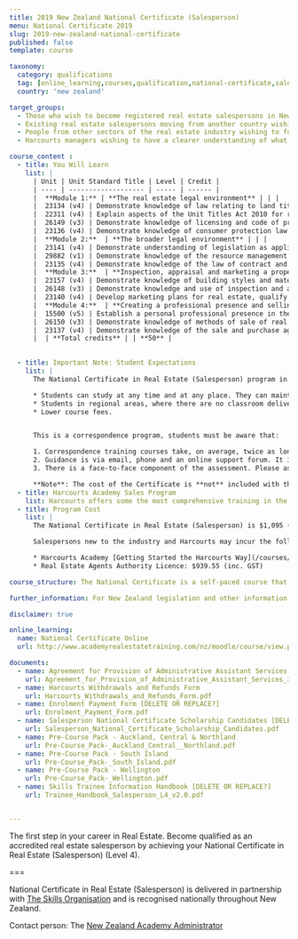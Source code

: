 ```yaml
---
title: 2019 New Zealand National Certificate (Salesperson)
menu: National Certificate 2019
slug: 2019-new-zealand-national-certificate
published: false
template: course

taxonomy:
  category: qualifications
  tag: [online_learning,courses,qualification,national-certificate,sales,sales consultant,new zealand]
  country: 'new zealand'

target_groups:
  - Those who wish to become registered real estate salespersons in New Zealand
  - Existing real estate salespersons moving from another country wishing to register as a salesperson
  - People from other sectors of the real estate industry wishing to further develop their knowledge or skills in specific areas
  - Harcourts managers wishing to have a clearer understanding of what their new recruits are learning

course_content :
  - title: You Will Learn
    list: |
      | Unit | Unit Standard Title | Level | Credit |
      | ---- | ------------------- | ----- | ------ |
      |  **Module 1:** | **The real estate legal environment** | | |
      |  23134 (v4) | Demonstrate knowledge of law relating to land titles, ownership, and transfer of land | 5 | 4|
      |  22311 (v4) | Explain aspects of the Unit Titles Act 2010 for real estate personnel | 4 | 2|
      |  26149 (v3) | Demonstrate knowledge of licensing and code of professional conduct under the Real Estate Act 2008 | 4 | 4|
      |  23136 (v4) | Demonstrate knowledge of consumer protection law related to real estate practice | 4 | 4|
      |  **Module 2:**  | **The broader legal environment** | | |
      |  23141 (v4) | Demonstrate understanding of legislation as applied to real estate licensees | 5 | 4|
      |  29882 (v1) | Demonstrate knowledge of the resource management and building law relevant to real estate licensees | 4 | 4|
      |  23135 (v4) | Demonstrate knowledge of the law of contract and the law of agency in a real estate context | 4 | 5|
      |  **Module 3:**  | **Inspection, appraisal and marketing a property** | | |
      |  23157 (v4) | Demonstrate knowledge of building styles and materials for real estate personnel | 4 | 3|
      |  26148 (v3) | Demonstrate knowledge and use of inspection and appraisal for real estate property | 5 | 4|
      |  23140 (v4) | Develop marketing plans for real estate, qualify customers, and present properties for sale | 4 | 5|
      |  **Module 4:**  | **Creating a professional presence and selling real estate** | | |
      |  15500 (v5) | Establish a personal professional presence in the real estate market | 4 | 2|
      |  26150 (v3) | Demonstrate knowledge of methods of sale of real estate in New Zealand | 5 | 4|
      |  23137 (v4) | Demonstrate knowledge of the sale and purchase agreement and facilitate a sale of real estate | 5 | 5|
      |  | **Total credits** | | **50** |

      
  - title: Important Note: Student Expectations
    list: |
      The National Certificate in Real Estate (Salesperson) program in association with The Skills Organisation is completed by correspondence. With classroom-based training there is a teacher on hand to facilitate student learning and assessment and can be completed faster than training by correspondence. However, there are many benefits to training by correspondence, namely:

      * Students can study at any time and at any place. They can maintain a full-time job and complete the program at home * after work.
      * Students in regional areas, where there are no classroom delivered courses available, have access to the program.
      * Lower course fees.


      This is a correspondence program, students must be aware that:

      1. Correspondence training courses take, on average, twice as long to complete as those delivered in the classroom. Students 1. should allow 3-weeks turnaround time after completing each study unit, longer if re-submissions are required.
      2. Guidance is via email, phone and an online support forum. It is essential that students use the online support forum to 1. post any questions.
      3. There is a face-to-face component of the assessment. Please ask the student to contact your local Academy trainer to check for available dates that fit their study time frame before registering for this program.

      **Note**: The cost of the Certificate is **not** included with the cost of the Harcourts Academy Sales Program.
  - title: Harcourts Academy Sales Program
    list: Harcourts offers some the most comprehensive training in the industry. On completion of the National Certificate in Real Estate (Salesperson), participants go on to complete [Getting Started the Harcourts Way](/courses/sales/getting-started-the-harcourts-way).
  - title: Program Cost
    list: |
      The National Certificate in Real Estate (Salesperson) is $1,095 (inc. GST) for the 11 unit standards.

      Salespersons new to the industry and Harcourts may incur the following additional costs:

      * Harcourts Academy [Getting Started the Harcourts Way](/courses/sales/getting-started-the-harcourts-way): $705.00 (inc. GST)
      * Real Estate Agents Authority Licence: $939.55 (inc. GST)

course_structure: The National Certificate is a self-paced course that includes a number of written assessment activities, online interactive practise and support and 1 day in-class reinforcement training and final assessment. Upon enrolment you will have 8 months to complete the course however the average time taken to finish it is between one and three months.

further_information: For New Zealand legislation and other information visit [REINZ](https://www.reinz.co.nz/)

disclaimer: true

online_learning:
  name: National Certificate Online
  url: http://www.academyrealestatetraining.com/nz/moodle/course/view.php?id=187

documents:
  - name: Agreement for Provision of Administrative Assistant Services
    url: Agreement_for_Provision_of_Administrative_Assistant_Services_300310.pdf
  - name: Harcourts Withdrawals and Refunds Form
    url: Harcourts_Withdrawals_and_Refunds_Form.pdf
  - name: Enrolment Payment Form [DELETE OR REPLACE?]
    url: Enrolment_Payment_Form.pdf
  - name: Salesperson National Certificate Scholarship Candidates [DELETE OR REPLACE?]
    url: Salesperson_National_Certificate_Scholarship_Candidates.pdf
  - name: Pre-Course Pack - Auckland, Central & Northland
    url: Pre-Course_Pack-_Auckland_Central__Northland.pdf
  - name: Pre-Course Pack - South Island
    url: Pre-Course_Pack-_South_Island.pdf
  - name: Pre-Course Pack - Wellington
    url: Pre-Course_Pack-_Wellington.pdf
  - name: Skills Trainee Information Handbook [DELETE OR REPLACE?]
    url: Trainee_Handbook_Salesperson_L4_v2.0.pdf


---
```


The first step in your career in Real Estate. Become qualified as an accredited real estate salesperson by achieving your National Certificate in Real Estate (Salesperson) (Level 4).

===

National Certificate in Real Estate (Salesperson) is delivered in partnership with [The Skills Organisation](http://skills.org.nz/) and is recognised nationally throughout New Zealand.

Contact person: The [New Zealand Academy Administrator](mailto:academy.nz@harcourts.net)
